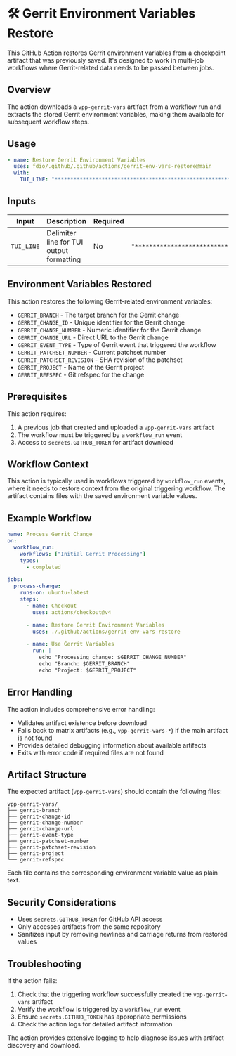 # 🛠️ Gerrit Environment Variables Restore

This GitHub Action restores Gerrit environment variables from a checkpoint artifact that was previously saved. It's designed to work in multi-job workflows where Gerrit-related data needs to be passed between jobs.

## Overview

The action downloads a `vpp-gerrit-vars` artifact from a workflow run and extracts the stored Gerrit environment variables, making them available for subsequent workflow steps.

## Usage

```yaml
- name: Restore Gerrit Environment Variables
  uses: fdio/.github/.github/actions/gerrit-env-vars-restore@main
  with:
    TUI_LINE: "*******************************************************************"
```

## Inputs

| Input | Description | Required | Default |
|-------|-------------|----------|---------|
| `TUI_LINE` | Delimiter line for TUI output formatting | No | `"*******************************************************************"` |

## Environment Variables Restored

This action restores the following Gerrit-related environment variables:

- `GERRIT_BRANCH` - The target branch for the Gerrit change
- `GERRIT_CHANGE_ID` - Unique identifier for the Gerrit change
- `GERRIT_CHANGE_NUMBER` - Numeric identifier for the Gerrit change
- `GERRIT_CHANGE_URL` - Direct URL to the Gerrit change
- `GERRIT_EVENT_TYPE` - Type of Gerrit event that triggered the workflow
- `GERRIT_PATCHSET_NUMBER` - Current patchset number
- `GERRIT_PATCHSET_REVISION` - SHA revision of the patchset
- `GERRIT_PROJECT` - Name of the Gerrit project
- `GERRIT_REFSPEC` - Git refspec for the change

## Prerequisites

This action requires:

1. A previous job that created and uploaded a `vpp-gerrit-vars` artifact
2. The workflow must be triggered by a `workflow_run` event
3. Access to `secrets.GITHUB_TOKEN` for artifact download

## Workflow Context

This action is typically used in workflows triggered by `workflow_run` events, where it needs to restore context from the original triggering workflow. The artifact contains files with the saved environment variable values.

## Example Workflow

```yaml
name: Process Gerrit Change
on:
  workflow_run:
    workflows: ["Initial Gerrit Processing"]
    types:
      - completed

jobs:
  process-change:
    runs-on: ubuntu-latest
    steps:
      - name: Checkout
        uses: actions/checkout@v4

      - name: Restore Gerrit Environment Variables
        uses: ./.github/actions/gerrit-env-vars-restore

      - name: Use Gerrit Variables
        run: |
          echo "Processing change: $GERRIT_CHANGE_NUMBER"
          echo "Branch: $GERRIT_BRANCH"
          echo "Project: $GERRIT_PROJECT"
```

## Error Handling

The action includes comprehensive error handling:

- Validates artifact existence before download
- Falls back to matrix artifacts (e.g., `vpp-gerrit-vars-*`) if the main artifact is not found
- Provides detailed debugging information about available artifacts
- Exits with error code if required files are not found

## Artifact Structure

The expected artifact (`vpp-gerrit-vars`) should contain the following files:

```
vpp-gerrit-vars/
├── gerrit-branch
├── gerrit-change-id
├── gerrit-change-number
├── gerrit-change-url
├── gerrit-event-type
├── gerrit-patchset-number
├── gerrit-patchset-revision
├── gerrit-project
└── gerrit-refspec
```

Each file contains the corresponding environment variable value as plain text.

## Security Considerations

- Uses `secrets.GITHUB_TOKEN` for GitHub API access
- Only accesses artifacts from the same repository
- Sanitizes input by removing newlines and carriage returns from restored values

## Troubleshooting

If the action fails:

1. Check that the triggering workflow successfully created the `vpp-gerrit-vars` artifact
2. Verify the workflow is triggered by a `workflow_run` event
3. Ensure `secrets.GITHUB_TOKEN` has appropriate permissions
4. Check the action logs for detailed artifact information

The action provides extensive logging to help diagnose issues with artifact discovery and download.

